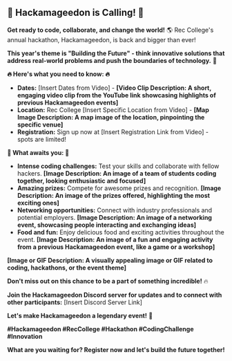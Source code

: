 ## 🚨 Hackamageedon is Calling! 🚨

**Get ready to code, collaborate, and change the world!** 🌎  Rec College's annual hackathon, Hackamageedon, is back and bigger than ever! 

**This year's theme is "Building the Future" -  think innovative solutions that address real-world problems and push the boundaries of technology.** 🧠 

**🔥  Here's what you need to know: 🔥**

* **Dates:** [Insert Dates from Video] -  **[Video Clip Description: A short, engaging video clip from the YouTube link showcasing highlights of previous Hackamageedon events]**
* **Location:** Rec College [Insert Specific Location from Video] - **[Map Image Description: A map image of the location, pinpointing the specific venue]**
* **Registration:**  Sign up now at [Insert Registration Link from Video] - spots are limited! 

**🚀 What awaits you: 🚀**

* **Intense coding challenges:**  Test your skills and collaborate with fellow hackers. **[Image Description: An image of a team of students coding together, looking enthusiastic and focused]**
* **Amazing prizes:**  Compete for awesome prizes and recognition. **[Image Description: An image of the prizes offered, highlighting the most exciting ones]**
* **Networking opportunities:**  Connect with industry professionals and potential employers. **[Image Description: An image of a networking event, showcasing people interacting and exchanging ideas]**
* **Food and fun:**  Enjoy delicious food and exciting activities throughout the event. **[Image Description: An image of a fun and engaging activity from a previous Hackamageedon event, like a game or a workshop]**

**[Image or GIF Description: A visually appealing image or GIF related to coding, hackathons, or the event theme]**

**Don't miss out on this chance to be a part of something incredible!** 🔥

**Join the Hackamageedon Discord server for updates and to connect with other participants:** [Insert Discord Server Link] 

**Let's make Hackamageedon a legendary event!** 🚀

**#Hackamageedon #RecCollege #Hackathon #CodingChallenge #Innovation**

**What are you waiting for?  Register now and let's build the future together!** 
